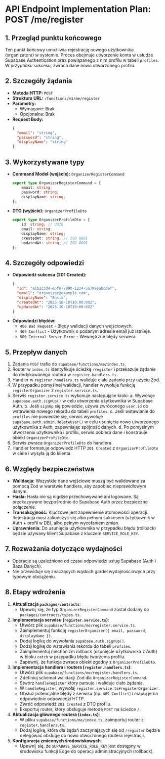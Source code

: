 # API Endpoint Implementation Plan: POST /me/register

## 1. Przegląd punktu końcowego
Ten punkt końcowy umożliwia rejestrację nowego użytkownika (organizatora) w systemie. Proces obejmuje utworzenie konta w usłudze Supabase Authentication oraz powiązanego z nim profilu w tabeli `profiles`. W przypadku sukcesu, zwraca dane nowo utworzonego profilu.

## 2. Szczegóły żądania
- **Metoda HTTP:** `POST`
- **Struktura URL:** `/functions/v1/me/register`
- **Parametry:**
  - Wymagane: Brak
  - Opcjonalne: Brak
- **Request Body:**
  ```json
  {
    "email": "string",
    "password": "string",
    "displayName": "string"
  }
  ```

## 3. Wykorzystywane typy
-   **Command Model (wejście):** `OrganizerRegisterCommand`
    ```typescript
    export type OrganizerRegisterCommand = {
        email: string;
        password: string;
        displayName: string;
    };
    ```
-   **DTO (wyjście):** `OrganizerProfileDto`
    ```typescript
    export type OrganizerProfileDto = {
        id: string; // UUID
        email: string;
        displayName: string;
        createdAt: string; // ISO 8601
        updatedAt: string; // ISO 8601
    };
    ```

## 4. Szczegóły odpowiedzi
-   **Odpowiedź sukcesu (201 Created):**
    ```json
    {
      "id": "a1b2c3d4-e5f6-7890-1234-567890abcdef",
      "email": "organizer@example.com",
      "displayName": "Basia",
      "createdAt": "2025-10-18T10:00:00Z",
      "updatedAt": "2025-10-18T10:00:00Z"
    }
    ```
-   **Odpowiedzi błędów:**
    -   `400 Bad Request` - Błędy walidacji danych wejściowych.
    -   `409 Conflict` - Użytkownik o podanym adresie email już istnieje.
    -   `500 Internal Server Error` - Wewnętrzne błędy serwera.

## 5. Przepływ danych
1.  Żądanie `POST` trafia do `supabase/functions/me/index.ts`.
2.  Router w `index.ts` identyfikuje ścieżkę `/register` i przekazuje żądanie do dedykowanego routera w `register.handlers.ts`.
3.  Handler w `register.handlers.ts` waliduje ciało żądania przy użyciu Zod.
4.  W przypadku pomyślnej walidacji, handler wywołuje funkcję `registerOrganizer` z `register.service.ts`.
5.  Serwis `register.service.ts` wykonuje następujące kroki:
    a. Wywołuje `supabase.auth.signUp()` w celu utworzenia użytkownika w Supabase Auth.
    b. Jeśli `signUp` się powiedzie, używa zwróconego `user.id` do wstawienia nowego rekordu do tabeli `profiles`.
    c. Jeśli wstawianie do `profiles` nie powiedzie się, serwis wywołuje `supabase.auth.admin.deleteUser()` w celu usunięcia nowo utworzonego użytkownika z Auth, zapewniając spójność danych.
    d. Po pomyślnym utworzeniu użytkownika i profilu, serwis pobiera dane i konstruuje obiekt `OrganizerProfileDto`.
6.  Serwis zwraca `OrganizerProfileDto` do handlera.
7.  Handler formatuje odpowiedź HTTP `201 Created` z `OrganizerProfileDto` w ciele i wysyła ją do klienta.

## 6. Względy bezpieczeństwa
-   **Walidacja:** Wszystkie dane wejściowe muszą być walidowane za pomocą Zod w warstwie handlera, aby zapobiec nieprawidłowym danym.
-   **Hasła:** Hasła nie są nigdzie przechowywane ani logowane. Są przekazywane bezpośrednio do Supabase Auth przez bezpieczne połączenie.
-   **Transakcyjność:** Kluczowe jest zapewnienie atomowości operacji. Rejestracja musi zakończyć się albo pełnym sukcesem (użytkownik w Auth + profil w DB), albo pełnym wycofaniem zmian.
-   **Uprawnienia:** Do usunięcia użytkownika w przypadku błędu (rollback) będzie używany klient Supabase z kluczem `SERVICE_ROLE_KEY`.

## 7. Rozważania dotyczące wydajności
-   Operacje są uzależnione od czasu odpowiedzi usług Supabase (Auth i Baza Danych).
-   Nie przewiduje się znaczących wąskich gardeł wydajnościowych przy typowym obciążeniu.

## 8. Etapy wdrożenia
1.  **Aktualizacja `packages/contracts`**:
    -   Upewnij się, że typ `OrganizerRegisterCommand` został dodany do `packages/contracts/types.ts`.
2.  **Implementacja serwisu (`register.service.ts`)**:
    -   Utwórz plik `supabase/functions/me/register.service.ts`.
    -   Zaimplementuj funkcję `registerOrganizer({ email, password, displayName })`.
    -   Dodaj logikę do wywołania `supabase.auth.signUp()`.
    -   Dodaj logikę do wstawiania rekordu do tabeli `profiles`.
    -   Zaimplementuj mechanizm rollback (usunięcie użytkownika z Auth) w bloku `catch` w przypadku błędu tworzenia profilu.
    -   Zapewnij, że funkcja zwraca obiekt zgodny z `OrganizerProfileDto`.
3.  **Implementacja handlera i routera (`register.handlers.ts`)**:
    -   Utwórz plik `supabase/functions/me/register.handlers.ts`.
    -   Zdefiniuj schemat walidacji Zod dla `OrganizerRegisterCommand`.
    -   Stwórz `handleRegister` który parsuje i waliduje ciało żądania.
    -   W `handleRegister`, wywołaj `register.service.ts#registerOrganizer`.
    -   Obsłuż potencjalne błędy z serwisu (np. `409 Conflict`) i mapuj je na odpowiednie odpowiedzi HTTP.
    -   Zwróć odpowiedź `201 Created` z DTO profilu.
    -   Eksportuj router, który obsługuje metodę `POST` na ścieżce `/`.
4.  **Aktualizacja głównego routera (`index.ts`)**:
    -   W pliku `supabase/functions/me/index.ts`, zaimportuj router z `register.handlers.ts`.
    -   Dodaj logikę, która dla żądań zaczynających się od `/register` będzie delegować obsługę do nowo utworzonego routera rejestracji.
5.  **Konfiguracja zmiennych środowiskowych**:
    -   Upewnij się, że `SUPABASE_SERVICE_ROLE_KEY` jest dostępny w środowisku funkcji Edge do operacji administracyjnych (rollback).
